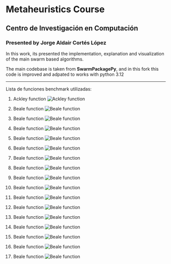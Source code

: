 # Metaheuristics Course 

## Centro de Investigación en Computación

### Presented by Jorge Aldair Cortés López

In this work, its presented the implementation, explanation and visualization of the main swarm based algorithms.

The main codebase is taken from **SwarmPackagePy**, and in this fork this code is improved and adpated to works with python 3.12


------------------------------------------
Lista de funciones benchmark utilizadas:

1. Ackley function
![Ackley function](figures/ackley_function.png "Ackley function")

2. Beale function
![Beale function](figures/beale_function.png "Beale function")

3. Beale function
![Beale function](figures/beale_function.png "Beale function")

4. Beale function
![Beale function](figures/beale_function.png "Beale function")

5. Beale function
![Beale function](figures/beale_function.png "Beale function")

6. Beale function
![Beale function](figures/beale_function.png "Beale function")

7. Beale function
![Beale function](figures/beale_function.png "Beale function")

8. Beale function
![Beale function](figures/beale_function.png "Beale function")

9. Beale function
![Beale function](figures/beale_function.png "Beale function")

10. Beale function
![Beale function](figures/beale_function.png "Beale function")

11. Beale function
![Beale function](figures/beale_function.png "Beale function")

12. Beale function
![Beale function](figures/beale_function.png "Beale function")

13. Beale function
![Beale function](figures/beale_function.png "Beale function")

14. Beale function
![Beale function](figures/beale_function.png "Beale function")

15. Beale function
![Beale function](figures/beale_function.png "Beale function")

16. Beale function
![Beale function](figures/beale_function.png "Beale function")

17. Beale function
![Beale function](figures/beale_function.png "Beale function")
